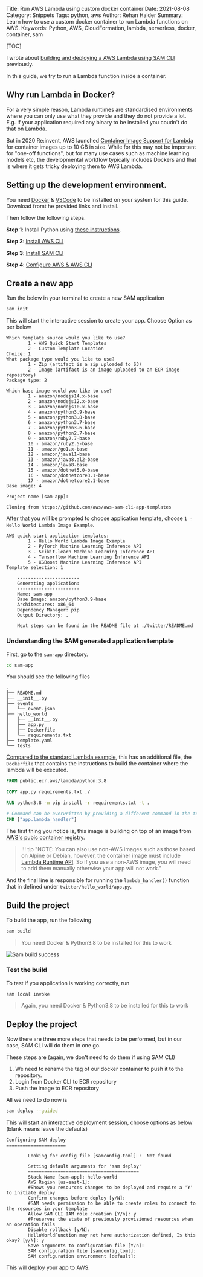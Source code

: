 Title: Run AWS Lambda using custom docker container
Date: 2021-08-08
Category: Snippets
Tags: python, aws
Author: Rehan Haider
Summary: Learn how to use a custom docker container to run Lambda functions on AWS. 
Keywords: Python, AWS, CloudFormation, lambda, serverless, docker, container, sam

[TOC]

I wrote about [building and deploying a AWS Lambda using SAM CLI]({filename}99999984-deploy-serverless-apps-with-aws-sam.md) previously.

In this guide, we try to run a Lambda function inside a container. 

## Why run Lambda in Docker? 

For a very simple reason, Lambda runtimes are standardised environments where you can only use what they provide and they do not provide a lot. E.g. if your application required any binary to be installed you coudn't do that on Lambda. 

But in 2020 Re:invent, AWS launched [Container Image Support for Lambda](https://aws.amazon.com/blogs/aws/new-for-aws-lambda-container-image-support/) for container images up to 10 GB in size. While for this may not be important for "one-off functions", but for many use cases such as machine learning models etc, the developmental workflow typically includes Dockers and that is where it gets tricky deploying them to AWS Lambda.

## Setting up the development environment. 

You need [Docker](https://docs.docker.com/get-docker/) & [VSCode](https://code.visualstudio.com/download) to be installed on your system for this guide. Download fromt he provided links and install. 

Then follow the following steps. 

**Step 1**: Install Python using [these instructions]({filename}99999987-how-to-check-python-version.md).

**Step 2**: [Install AWS CLI]({filename}99999984-deploy-serverless-apps-with-aws-sam.md#install-aws-cli)

**Step 3**: [Install SAM CLI]({filename}99999984-deploy-serverless-apps-with-aws-sam.md#install-aws-sam-cli)

**Step 4**: [Configure AWS & AWS CLI]({filename}99999984-deploy-serverless-apps-with-aws-sam.md#configuring-aws-aws-cli)


## Create a new app

Run the below in your terminal to create a new SAM application
```bash
sam init
```

This will start the interactive session to create your app. Choose Option as per below

```
Which template source would you like to use?
        1 - AWS Quick Start Templates
        2 - Custom Template Location
Choice: 1
What package type would you like to use?
        1 - Zip (artifact is a zip uploaded to S3)
        2 - Image (artifact is an image uploaded to an ECR image repository)
Package type: 2

Which base image would you like to use?
        1 - amazon/nodejs14.x-base
        2 - amazon/nodejs12.x-base
        3 - amazon/nodejs10.x-base
        4 - amazon/python3.9-base
        5 - amazon/python3.8-base
        6 - amazon/python3.7-base
        7 - amazon/python3.6-base
        8 - amazon/python2.7-base
        9 - amazon/ruby2.7-base
        10 - amazon/ruby2.5-base
        11 - amazon/go1.x-base
        12 - amazon/java11-base
        13 - amazon/java8.al2-base
        14 - amazon/java8-base
        15 - amazon/dotnet5.0-base
        16 - amazon/dotnetcore3.1-base
        17 - amazon/dotnetcore2.1-base
Base image: 4

Project name [sam-app]:

Cloning from https://github.com/aws/aws-sam-cli-app-templates
```

After that you will be prompted to choose application template, choose `1 - Hello World Lambda Image Example`.

```
AWS quick start application templates:
        1 - Hello World Lambda Image Example
        2 - PyTorch Machine Learning Inference API
        3 - Scikit-learn Machine Learning Inference API
        4 - Tensorflow Machine Learning Inference API
        5 - XGBoost Machine Learning Inference API
Template selection: 1

    -----------------------
    Generating application:
    -----------------------
    Name: sam-app
    Base Image: amazon/python3.9-base
    Architectures: x86_64
    Dependency Manager: pip
    Output Directory: .

    Next steps can be found in the README file at ./twitter/README.md
```

### Understanding the SAM generated application template

First, go to the `sam-app` directory.

```bash
cd sam-app
```

You should see the following files

```
.
├── README.md
├── __init__.py
├── events
│   └── event.json
├── hello_world
│   ├── __init__.py
│   ├── app.py
│   ├── Dockerfile
│   └── requirements.txt
├── template.yaml
└── tests
```

[Compared to the standard Lambda example]({filename}99999984-deploy-serverless-apps-with-aws-sam.md), this has an additional file, the `Dockerfile` that contains the instructions to build the container where the lambda will be executed. 

```Dockerfile
FROM public.ecr.aws/lambda/python:3.8

COPY app.py requirements.txt ./

RUN python3.8 -m pip install -r requirements.txt -t .

# Command can be overwritten by providing a different command in the template directly.
CMD ["app.lambda_handler"]
```

The first thing you notice is, this image is building on top of an image from [AWS's pubic container registry](https://gallery.ecr.aws/lambda/).

> !!! tip "NOTE: You can also use non-AWS images such as those based on Alpine or Debian, however, the container image must include [Lambda Runtime API](https://docs.aws.amazon.com/lambda/latest/dg/runtimes-api.html). So if you use a non-AWS image, you will need to add them manually otherwise your app will not work."

And the final line is responsible for running the `lambda_handler()` function that in defined under `twitter/hello_world/app.py`. 

## Build the project

To build the app, run the following
```bash
sam build
```
> You need Docker & Python3.8 to be installed for this to work

![Sam build success]({static}/images/s0017/sam-build-success.png)

### Test the build
To test if you application is working correctly, run
```text
sam local invoke
```
> Again, you need Docker & Python3.8 to be installed for this to work

## Deploy the project

Now there are three more steps that needs to be performed, but in our case, SAM CLI will do them in one go. 

These steps are (again, we don't need to do them if using SAM CLI)
1. We need to rename the tag of our docker container to push it to the repository. 
2. Login from Docker CLI to ECR repository
3. Push the image to ECR repository

All we need to do now is
```bash
sam deploy --guided
```

This will start an interactive delployment session, choose options as below (blank means leave the defaults)

```
Configuring SAM deploy
======================

        Looking for config file [samconfig.toml] :  Not found

        Setting default arguments for 'sam deploy'
        =========================================
        Stack Name [sam-app]: hello-world
        AWS Region [us-east-1]: 
        #Shows you resources changes to be deployed and require a 'Y' to initiate deploy
        Confirm changes before deploy [y/N]: 
        #SAM needs permission to be able to create roles to connect to the resources in your template
        Allow SAM CLI IAM role creation [Y/n]: y
        #Preserves the state of previously provisioned resources when an operation fails
        Disable rollback [y/N]: 
        HelloWorldFunction may not have authorization defined, Is this okay? [y/N]: y
        Save arguments to configuration file [Y/n]: 
        SAM configuration file [samconfig.toml]: 
        SAM configuration environment [default]: 
```
This will deploy your app to AWS. 